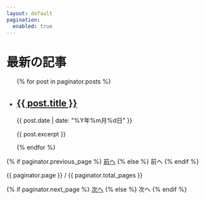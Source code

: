 ```yaml
---
layout: default
pagination:
  enabled: true
---
```


<div class="post-list">
  <h1>最新の記事</h1>
  <ul>
    {% for post in paginator.posts %}
      <li>
        <h2>
          <a href="{{ post.url | relative_url }}">{{ post.title }}</a>
        </h2>
        <p class="post-meta">{{ post.date | date: "%Y年%m月%d日" }}</p>
        <p>{{ post.excerpt }}</p>
      </li>
    {% endfor %}
  </ul>
</div>

<div class="pagination">
  {% if paginator.previous_page %}
    <a href="{{ paginator.previous_page_path | relative_url }}" class="btn">前へ</a>
  {% else %}
    <span class="btn btn-disabled">前へ</span>
  {% endif %}

  <span class="page-info">{{ paginator.page }} / {{ paginator.total_pages }}</span>

  {% if paginator.next_page %}
    <a href="{{ paginator.next_page_path | relative_url }}" class="btn">次へ</a>
  {% else %}
    <span class="btn btn-disabled">次へ</span>
  {% endif %}
</div>
